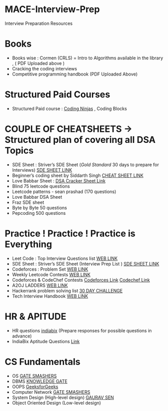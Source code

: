 # MACE-Interview-Prep
Interview Preparation Resources
# Books
* Books wise : Cormen (CRLS) = Intro to Algorithms available in the library , ( PDF Uploaded above )
* Cracking the coding interviews 
* Competitive programming handbook (PDF Uploaded Above)


# Structured Paid Courses
* Structured Paid course : [Coding Ninjas](https://www.codingninjas.com/) , Coding Blocks

# COUPLE OF CHEATSHEETS -> Structured plan of covering all DSA Topics 
* SDE Sheet : Striver’s SDE Sheet (*Gold Standard* 30 days to prepare for Interviews) [SDE SHEET LINK](https://docs.google.com/document/d/1T7-c2Sf2Rwp9HZ-gVtXD-QsNIgDO0U72Ex89We5U_Mo/edit?usp=sharing) 
* Beginner’s coding sheet by Siddarth Singh [CHEAT SHEET LINK](https://drive.google.com/file/d/1jtQyoiLaANK3Yj72K7vlIvoQFb-lvtvF/view)
* Love Babbar Sheet : [DSA Cracker Sheet Link](https://drive.google.com/file/d/1FMdN_OCfOI0iAeDlqswCiC2DZzD4nPsb/view)
* Blind 75 leetcode questions
* Leetcode patterns - sean prashad (170 questions)
* Love Babbar DSA Sheet
* Fraz SDE sheet
* Byte by Byte 50 questions
* Pepcoding 500 questions

# Practice ! Practice ! Practice is Everything 
* Leet Code : Top Interview Questions list  [WEB LINK](https://leetcode.com/problemset/top-interview-questions/)
* SDE Sheet : Striver’s SDE Sheet (Interview Prep List ) [SDE SHEET LINK](https://docs.google.com/document/d/1T7-c2Sf2Rwp9HZ-gVtXD-QsNIgDO0U72Ex89We5U_Mo/edit?usp=sharing) 
* Codeforces : Problem Set  [WEB LINK](https://codeforces.com/problemset)
* Weekly Leetcode Contests  [WEB LINK](https://leetcode.com/contest/)
* Codeforces & CodeChef Contests  [Codeforces Link](https://codeforces.com/contests) [Codechef Link](https://www.codechef.com/)
* A2OJ LADDERS [WEB LINK](https://a2oj.herokuapp.com/)
* Hackerrank problem solving list [30 DAY CHALLENGE](https://drive.google.com/file/d/10w3kjGTsEoKCZzlfvbx04uTcyYxJELVW/view)
* Tech Interview Handbook [WEB LINK](https://techinterviewhandbook.org/)


# HR & APITUDE
* HR questions [indiabix](https://www.indiabix.com/hr-interview/questions-and-answers/) (Prepare responses for possible questions in advance)
* IndiaBix Aptitude Questions [Link](https://www.indiabix.com/)

# CS Fundamentals
* OS  [GATE SMASHERS](https://www.youtube.com/playlist?list=PLxCzCOWd7aiGz9donHRrE9I3Mwn6XdP8p)
* DBMS  [KNOWLEDGE GATE](https://www.youtube.com/playlist?list=PLmXKhU9FNesR1rSES7oLdJaNFgmuj0SYV)
* OOPS  [GeeksforGeeks](https://www.geeksforgeeks.org/object-oriented-programming-in-cpp/)
* Computer Network  [GATE SMASHERS](https://www.youtube.com/playlist?list=PLxCzCOWd7aiGFBD2-2joCpWOLUrDLvVV_)
* System Design (High-level design) [GAURAV SEN](https://www.youtube.com/playlist?list=PLMCXHnjXnTnvo6alSjVkgxV-VH6EPyvoX)
* Object Oriented Design (Low-level design)

